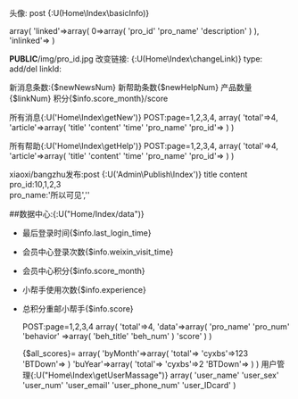 头像:
post
{:U(Home\Index\basicInfo)}

array(
	'linked'=>array(
		0=>array(
			'pro_id'
			'pro_name'
			 'description'
		)
	),
	'inlinked'=>
)

__PUBLIC__/img/pro_id.jpg
改变链接:  {:U(Home\Index\changeLink)}
type: add/del
linkId:

新消息条数:{$newNewsNum}
新帮助条数{$newHelpNum}
产品数量{$linkNum}
积分{$info.score_month}/score

所有消息{:U('Home\Index\getNew')}    POST:page=1,2,3,4,
array(
	'total'=>4,
	'article'=>array(
		'title'
		'content'
		'time'
		'pro_name'
		'pro_id'=>
	)
)


所有帮助{:U('Home\Index\getHelp')}    POST:page=1,2,3,4,
array(
	'total'=>4,
	'article'=>array(
		'title'
		'content'
		'time'
		'pro_name'
		'pro_id'=>
	)
)


xiaoxi/bangzhu发布:post  {:U('Admin\Publish\Index')}
title
content
pro_id:10,1,2,3   
pro_name:'所以可见',''

##数据中心:{:U("Home/Index/data")}
 - 最后登录时间{$info.last_login_time}
 - 会员中心登录次数{$info.weixin_visit_time}
 - 会员中心积分{$info.score_month}
 - 小帮手使用次数{$info.experience}
 - 总积分重邮小帮手{$info.score}


	 POST:page=1,2,3,4
	 array(
		'total'=>4,
		'data'=>array(
			'pro_name'
			'pro_num'
			'behavior' =>array(
				'beh_title'
				'beh_num'
			)
			'score'
		)
	)

	{$all_scores}=
	array(
		'byMonth'=>array(
			'total'=>
			'cyxbs'=>123
			'BTDown'=>
		)
		'buYear'=>array(
			'total'=>
			'cyxbs'=>2
			'BTDown'=>
		)
	)
用户管理{:U("Home\Index\getUserMassage")}
array(
'user_name'
'user_sex'
'user_num'
'user_email'
'user_phone_num'
'user_IDcard'
)
 